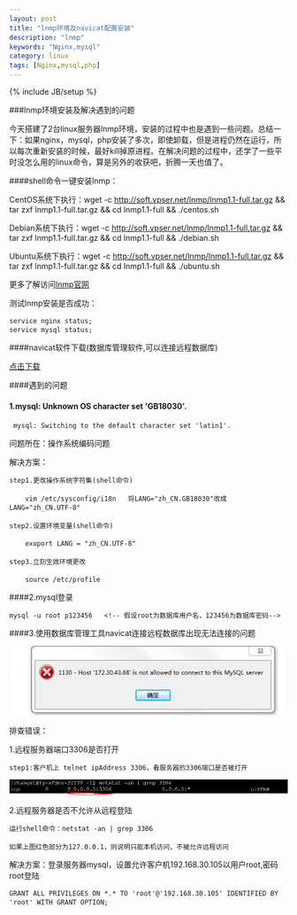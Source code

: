 ```yaml
---
layout: post
title: "lnmp环境及navicat配置安装"
description: "lnmp"
keywords: "Nginx,mysql"
category: linux
tags: [Nginx,mysql,php]
---
```

{% include JB/setup %}

###lnmp环境安装及解决遇到的问题

今天搭建了2台linux服务器lnmp环境，安装的过程中也是遇到一些问题。总结一下：如果nginx，mysql，php安装了多次，即使卸载，但是进程仍然在运行，所以每次重新安装的时候，最好kill掉原进程。在解决问题的过程中，还学了一些平时没怎么用的linux命令，算是另外的收获吧，折腾一天也值了。

<!-- more -->

####shell命令一键安装lnmp：

CentOS系统下执行：wget -c http://soft.vpser.net/lnmp/lnmp1.1-full.tar.gz && tar zxf lnmp1.1-full.tar.gz && cd lnmp1.1-full && ./centos.sh

Debian系统下执行：wget -c http://soft.vpser.net/lnmp/lnmp1.1-full.tar.gz && tar zxf lnmp1.1-full.tar.gz && cd lnmp1.1-full && ./debian.sh

Ubuntu系统下执行：wget -c http://soft.vpser.net/lnmp/lnmp1.1-full.tar.gz && tar zxf lnmp1.1-full.tar.gz && cd lnmp1.1-full && ./ubuntu.sh

更多了解访问<a href="http://lnmp.org/install.html" target="_blank">lnmp官网</a>

测试lnmp安装是否成功：

	service nginx status;
	service mysql status;

####navicat软件下载(数据库管理软件,可以连接远程数据库)

<a href="http://pan.baidu.com/s/1qW6uj5y" target="">点击下载</a>
	
####遇到的问题

#### 1.mysql: Unknown OS character set 'GB18030'. 
     mysql: Switching to the default character set 'latin1'.

问题所在：操作系统编码问题

解决方案：

	step1.更改操作系统字符集(shell命令)

		vim /etc/sysconfig/i18n   将LANG="zh_CN.GB18030"改成LANG="zh_CN.UTF-8"

	step2.设置环境变量(shell命令)

		exoport LANG = "zh_CN.UTF-8"

	step3.立刻生效环境更改

		source /etc/profile

####2.mysql登录

	mysql -u root p123456   <!-- 假设root为数据库用户名，123456为数据库密码-->

####3.使用数据库管理工具navicat连接远程数据库出现无法连接的问题

![远程连接错误](/assets/images/Linkerror.png)

排查错误：
	
1.远程服务器端口3306是否打开
	
	step1:客户机上 telnet ipAddress 3306，看服务器的3306端口是否被打开

![mysql port](/assets/images/mysqlport.png)

2.远程服务器是否不允许从远程登陆

	运行shell命令：netstat -an | grep 3306

	如果上图红色部分为127.0.0.1，则说明只能本机访问，不被允许远程访问

解决方案：登录服务器mysql，设置允许客户机192.168.30.105以用户root,密码root登陆

	GRANT ALL PRIVILEGES ON *.* TO 'root'@'192.168.30.105' IDENTIFIED BY 'root' WITH GRANT OPTION;



